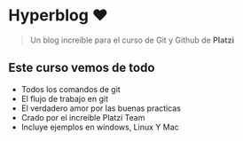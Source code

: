 # Hyperblog &hearts;
> Un blog increíble para el curso de Git y Github de **Platzi**

## Este curso vemos de todo
* Todos los comandos de git
* El flujo de trabajo en git
* El verdadero amor por las buenas practicas
* Crado por el increible Platzi Team
* Incluye ejemplos en windows, Linux Y Mac